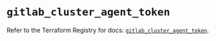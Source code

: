 # `gitlab_cluster_agent_token`

Refer to the Terraform Registry for docs: [`gitlab_cluster_agent_token`](https://registry.terraform.io/providers/gitlabhq/gitlab/16.11.0/docs/resources/cluster_agent_token).
